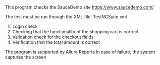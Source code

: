 This program checks the SauceDemo site
https://www.saucedemo.com/

The test must be run through the XML file: TestNGSuite.xml
1. Login check
2. Checking that the functionality of the shopping cart is correct
3. Validation check for the checkout fields
4. Verification that the total amount is correct

The program is supported by Allure Reports
In case of failure, the system captures the screen
